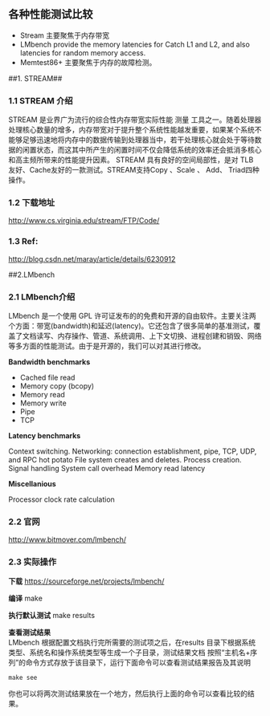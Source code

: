 ## 各种性能测试比较 ##
- Stream 主要聚焦于内存带宽
- LMbench provide the memory latencies for Catch L1 and L2, and also latencies for random memory access.
- Memtest86+ 主要聚焦于内存的故障检测。

##1. STREAM##
### 1.1 STREAM 介绍 ###
STREAM 是业界广为流行的综合性内存带宽实际性能 测量 工具之一。随着处理器处理核心数量的增多，内存带宽对于提升整个系统性能越发重要，如果某个系统不能够足够迅速地将内存中的数据传输到处理器当中，若干处理核心就会处于等待数据的闲置状态，而这其中所产生的闲置时间不仅会降低系统的效率还会抵消多核心和高主频所带来的性能提升因素。 STREAM 具有良好的空间局部性，是对 TLB 友好、Cache友好的一款测试。STREAM支持Copy 、Scale 、 Add、 Triad四种操作。

### 1.2 下载地址 ###
http://www.cs.virginia.edu/stream/FTP/Code/

### 1.3 Ref: ###
http://blog.csdn.net/maray/article/details/6230912

##2.LMbench
### 2.1 LMbench介绍 ###
LMbench 是一个使用 GPL 许可证发布的的免费和开源的自由软件。主要关注两个方面：带宽(bandwidth)和延迟(latency)。它还包含了很多简单的基准测试，覆盖了文档读写、内存操作、管道、系统调用、上下文切换、进程创建和销毁、网络等多方面的性能测试。由于是开源的，我们可以对其进行修改。

**Bandwidth benchmarks**

- Cached file read
- Memory copy (bcopy)
- Memory read
- Memory write
- Pipe
- TCP

**Latency benchmarks**

Context switching.
Networking: connection establishment, pipe, TCP, UDP, and RPC hot potato
File system creates and deletes.
Process creation.
Signal handling
System call overhead
Memory read latency

**Miscellanious**

Processor clock rate calculation

### 2.2 官网 ###
http://www.bitmover.com/lmbench/

### 2.3 实际操作 ###
**下载**
https://sourceforge.net/projects/lmbench/  

**编译**
make

**执行默认测试**
make results

**查看测试结果**  
LMbench 根据配置文档执行完所需要的测试项之后，在results 目录下根据系统类型、系统名和操作系统类型等生成一个子目录，测试结果文档
按照“主机名+序列”的命令方式存放于该目录下，运行下面命令可以查看测试结果报告及其说明

	make see

你也可以将两次测试结果放在一个地方，然后执行上面的命令可以查看比较的结果。